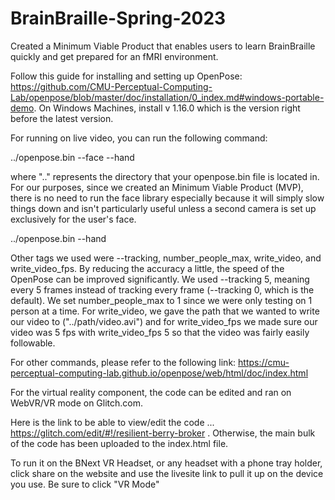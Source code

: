 # BrainBraille-Spring-2023
Created a Minimum Viable Product that enables users to learn BrainBraille quickly and get prepared for an fMRI environment.

Follow this guide for installing and setting up OpenPose: https://github.com/CMU-Perceptual-Computing-Lab/openpose/blob/master/doc/installation/0_index.md#windows-portable-demo. On Windows Machines, install v 1.16.0 which is the version right before the latest version.

For running on live video, you can run the following command:

../openpose.bin --face --hand

where ".." represents the directory that your openpose.bin file is located in. For our purposes, since we created an Minimum Viable Product (MVP), there is no need to run the face library especially because it will simply slow things down and isn't particularly useful unless a second camera is set up exclusively for the user's face.

../openpose.bin --hand

Other tags we used were --tracking, number_people_max, write_video, and write_video_fps. By reducing the accuracy a little, the speed of the OpenPose can be improved significantly. We used --tracking 5, meaning every 5 frames instead of tracking every frame (--tracking 0, which is the default). We set number_people_max to 1 since we were only testing on 1 person at a time. For write_video, we gave the path that we wanted to write our video to ("../path/video.avi") and for write_video_fps we made sure our video was 5 fps with write_video_fps 5 so that the video was fairly easily followable.

For other commands, please refer to the following link:
https://cmu-perceptual-computing-lab.github.io/openpose/web/html/doc/index.html

For the virtual reality component, the code can be edited and ran on WebVR/VR mode on Glitch.com.

Here is the link to be able to view/edit the code ... https://glitch.com/edit/#!/resilient-berry-broker .
Otherwise, the main bulk of the code has been uploaded to the index.html file.

To run it on the BNext VR Headset, or any headset with a phone tray holder, click share on the website and use the livesite link to pull it up on the device you use. Be sure to click "VR Mode"
